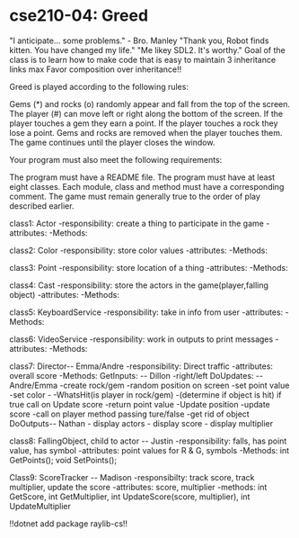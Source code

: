 # cse210-04: Greed

"I anticipate... some problems." - Bro. Manley
"Thank you, Robot finds kitten. You have changed my life."
"Me likey SDL2. It's worthy."
Goal of the class is to learn how to make code that is easy to maintain
3 inheritance links max
Favor composition over inheritance!!

Greed is played according to the following rules:

Gems (*) and rocks (o) randomly appear and fall from the top of the screen.
The player (#) can move left or right along the bottom of the screen.
If the player touches a gem they earn a point.
If the player touches a rock they lose a point.
Gems and rocks are removed when the player touches them.
The game continues until the player closes the window.


Your program must also meet the following requirements:

The program must have a README file.
The program must have at least eight classes.
Each module, class and method must have a corresponding comment.
The game must remain generally true to the order of play described earlier.


class1: Actor
    -responsibility: create a thing to participate in the game
    -attributes:
    -Methods:

class2: Color
    -responsibility: store color values
    -attributes:
    -Methods:

class3: Point
    -responsibility: store location of a thing
    -attributes:
    -Methods:

class4: Cast
    -responsibility: store the actors in the game(player,falling object)
    -attributes:
    -Methods:

class5: KeyboardService
    -responsibility: take in info from user
    -attributes:
    -Methods:

class6: VideoService
    -responsibility: work in outputs to print messages
    -attributes:
    -Methods:

class7: Director-- Emma/Andre
    -responsibility: Direct traffic
    -attributes: overall score
    -Methods: GetInputs: -- Dillon
                -right/left
              DoUpdates: -- Andre/Emma
                -create rock/gem 
                    -random position on screen
                    -set point value
                    -set color
                    -
                -WhatsHit(is player in rock/gem)
                    -(determine if object is hit) if true call on Update score
                    -return point value
                -Update position
                -update score
                    -call on player method passing ture/false
                -get rid of object
              DoOutputs-- Nathan
                - display actors
                - display score
                - display multiplier

class8: FallingObject, child to actor -- Justin
    -responsibility: falls, has point value, has symbol
    -attributes: point values for R & G, symbols
    -Methods: int GetPoints(); void SetPoints();

Class9: ScoreTracker -- Madison
    -responsibilty: track score, track multiplier, update the score
    -attributes: score, multiplier
    -methods: int GetScore, int GetMultiplier, int UpdateScore(score, multiplier), int UpdateMultiplier

!!dotnet add package raylib-cs!!